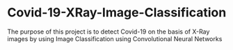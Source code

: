 # Covid-19-XRay-Image-Classification
The purpose of this project is to detect Covid-19 on the basis of X-Ray images by using Image Classification using Convolutional Neural Networks
